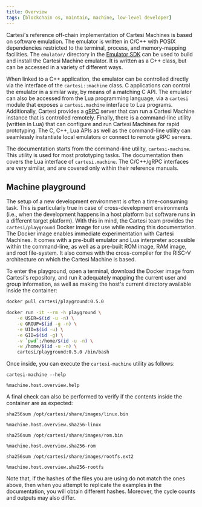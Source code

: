 ```yaml
---
title: Overview
tags: [blockchain os, maintain, machine, low-level developer]
---
```


Cartesi's reference off-chain implementation of Cartesi Machines is based on software emulation.
The emulator is written in C/C++ with POSIX dependencies restricted to the terminal, process, and memory-mapping facilities.
The `emulator/` directory in the [Emulator SDK](https://github.com/cartesi/machine-emulator-sdk) can be used to build and install the Cartesi Machine emulator.
It is written as a C++ class, but can be accessed in a variety of different ways.

When linked to a C++ application, the emulator can be controlled directly via the interface of the `cartesi::machine` class.
C applications can control the emulator in a similar way, by means of a matching C API.
The emulator can also be accessed from the Lua programming language, via a `cartesi` module that exposes a `cartesi.machine` interface to Lua programs.
Additionally, Cartesi provides a [gRPC](https://grpc.io) server that can run a Cartesi Machine instance that is controlled remotely.
Finally, there is a command-line utility (written in Lua) that can configure and run Cartesi Machines for rapid prototyping.
The C, C++, Lua APIs as well as the command-line utility can seamlessly instantiate local emulators or connect to remote gRPC servers.

The documentation starts from the command-line utility, `cartesi-machine`.
This utility is used for most prototyping tasks.
The documentation then covers the Lua interface of `cartesi.machine`.
The C/C++/gRPC interfaces are very similar, and are covered only within their reference manuals.

## Machine playground

The setup of a new development environment is often a time-consuming task.
This is particularly true in case of cross-development environments (i.e., when the development happens in a host platform but software runs in a different target platform).
With this in mind, the Cartesi team provides the `cartesi/playground` Docker image for use while reading this documentation.
The Docker image enables immediate experimentation with Cartesi Machines.
It comes with a pre-built emulator and Lua interpreter accessible within the command-line, as well as a pre-built ROM image, RAM image, and root file-system.
It also comes with the cross-compiler for the RISC-V architecture on which the Cartesi Machine is based.

To enter the playground, open a terminal, download the Docker image from Cartesi's repository, and run it adequately mapping the current user and group information, as well as making the host's current directory available inside the container:
```bash
docker pull cartesi/playground:0.5.0
```
```bash
docker run -it --rm -h playground \
    -e USER=$(id -u -n) \
    -e GROUP=$(id -g -n) \
    -e UID=$(id -u) \
    -e GID=$(id -g) \
    -v `pwd`:/home/$(id -u -n) \
    -w /home/$(id -u -n) \
    cartesi/playground:0.5.0 /bin/bash
```

Once inside, you can execute the `cartesi-machine` utility as follows:
```
cartesi-machine --help
```
```
%machine.host.overview.help
```

A final check can also be performed to verify if the contents inside the container are as expected:
```
sha256sum /opt/cartesi/share/images/linux.bin
```
```
%machine.host.overview.sha256-linux
```
```
sha256sum /opt/cartesi/share/images/rom.bin
```
```
%machine.host.overview.sha256-rom
```
```
sha256sum /opt/cartesi/share/images/rootfs.ext2
```
```
%machine.host.overview.sha256-rootfs
```

Note that, if the hashes of the files you are using do not match the ones above, then when you attempt to replicate the examples in the documentation, you will obtain different hashes.
Moreover, the cycle counts and outputs may also differ.
